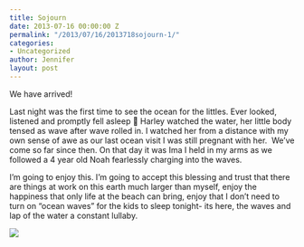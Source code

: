 ```yaml
---
title: Sojourn
date: 2013-07-16 00:00:00 Z
permalink: "/2013/07/16/2013718sojourn-1/"
categories:
- Uncategorized
author: Jennifer
layout: post
---
```


We have arrived!

Last night was the first time to see the ocean for the littles. Ever looked, listened and promptly fell asleep 🙂 Harley watched the water, her little body tensed as wave after wave rolled in. I watched her from a distance with my own sense of awe as our last ocean visit I was still pregnant with her.&nbsp; We&#8217;ve come so far since then. On that day it was Ima I held in my arms as we followed a 4 year old Noah fearlessly charging into the waves.

I&#8217;m going to enjoy this. I&#8217;m going to accept this blessing and trust that there are things at work on this earth much larger than myself, enjoy the happiness that only life at the beach can bring, enjoy that I don&#8217;t need to turn on &#8220;ocean waves&#8221; for the kids to sleep tonight- its here, the waves and lap of the water a constant lullaby.

![](/teamelam/assets/images/Sojourn/iphone-20130718090945-0.jpg)
